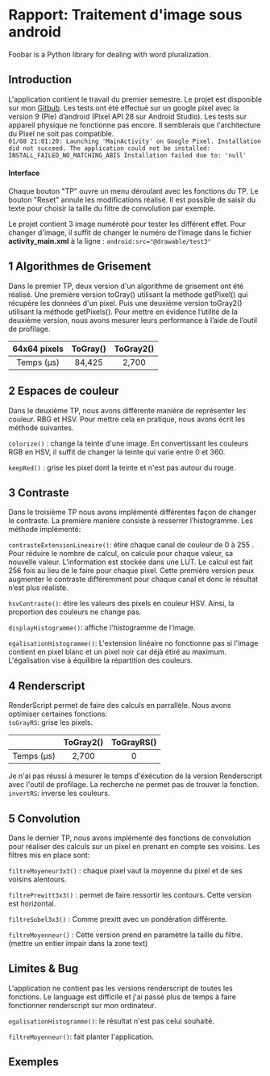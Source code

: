 # Rapport: Traitement d'image sous android


Foobar is a Python library for dealing with word pluralization.

## Introduction

L'application contient le travail du premier semestre. Le projet est disponible sur mon
[Gitbub](https://github.com/Sebastian-Pages/Traitement-d-image-Android).
Les tests ont été effectué sur un google pixel avec la version 9 (Pie) d’android (Pixel API 28 sur
Android Studio).
Les tests sur appareil physique ne fonctionne pas encore. Il semblerais que l'architecture du Pixel 
ne soit pas compatible. <br />
`
01/08 21:01:20: Launching 'MainActivity' on Google Pixel.
Installation did not succeed.
The application could not be installed: INSTALL_FAILED_NO_MATCHING_ABIS
Installation failed due to: 'null'
`
#### Interface
Chaque bouton "TP" ouvre un menu déroulant avec les fonctions du TP. Le bouton "Reset" annule les
modifications réalisé. Il est possible de saisir du texte pour choisir la taille du filtre de
convolution par exemple.<br />

Le projet contient 3 image numéroté pour tester les différent effet. Pour changer d'image, il suffit
de changer le numéro de l'image dans le fichier **activity_main.xml** à la ligne : `android:src="@drawable/test3"`

## 1 Algorithmes de Grisement
Dans le premier TP, deux version d'un algorithme de grisement ont été réalisé. Une première version
toGray() utilisant la méthode getPixel() qui récupère les données d'un pixel. Puis une deuxième
version toGray2() utilisant la méthode getPixels(). Pour mettre en évidence l’utilité de la deuxième
version, nous avons mesurer leurs performance à l’aide de l’outil de profilage.

|  64x64 pixels     | ToGray()      |ToGray2() | 
| :-----------:     |:-------------:| :-----:  | 
| Temps (µs)        | 84,425        | 2,700    | 

## 2 Espaces de couleur
Dans le deuxième TP, nous avons différente manière de représenter les couleur. RBG et HSV. 
Pour mettre cela en pratique, nous avons écrit les méthode suivantes.<br />

`colorize()` : change la teinte d'une image. En convertissant les couleurs RGB en
HSV, il suffit de changer la teinte qui varie entre 0 et 360.

`keepRed()` : grise les pixel dont la teinte et n'est pas autour du rouge.

## 3 Contraste
Dans le troisième TP nous avons implémenté différentes façon de changer le contraste. 
La première manière consiste à resserrer l’histogramme. Les méthode implémenté: <br />

`contrasteExtensionLineaire()`: étire chaque canal de couleur de 0 à 255 . 
Pour réduire le nombre de calcul, on calcule pour chaque valeur, sa nouvelle valeur. 
L’information est stockée dans une LUT. Le calcul est fait 256 fois au lieu de le faire pour chaque pixel.
Cette première version peux augmenter le contraste différemment pour chaque canal et donc le résultat n’est plus réaliste.
 
`hsvContraste()`: étire les valeurs des pixels en couleur HSV. Ainsi, la proportion des couleurs ne
change pas.

`displayHistogramme()`: affiche l'histogramme de l'image.

`egalisationHistogramme()`: L'extension linéaire no fonctionne pas si l'image contient en pixel blanc 
et un pixel noir car déjà étiré au maximum. L'égalisation vise à équilibre la répartition des 
couleurs.

## 4 Renderscript
RenderScript permet de faire des calculs en parrallèle. Nous avons optimiser certaines fonctions:<br />
`toGrayRS`: grise les pixels.

|                   | ToGray2()      |ToGrayRS() | 
| :-----------:     |:-------------:| :-----:  | 
| Temps (µs)        | 2,700       | 0 | 

Je n'ai pas réussi à mesurer le temps d'éxécution de la version Renderscript avec l'outil de profilage. 
La recherche ne permet pas de trouver la fonction.
`invertRS`: inverse les couleurs.




## 5 Convolution
Dans le dernier TP, nous avons implémenté des fonctions de convolution pour réaliser des calculs sur
un pixel en prenant en compte ses voisins. Les filtres mis en place sont:<br />

`filtreMoyeneur3x3()` : chaque pixel vaut la moyenne du pixel et de ses voisins alentours.

`filtrePrewitt3x3()` : permet de faire ressortir les contours. Cette version est horizontal.

`filtreSobel3x3()` : Comme prexitt avec un pondération différente.

`filtreMoyenneur()` : Cette version prend en paramètre la taille du filtre. (mettre un entier impair
dans la zone text) 

## Limites & Bug

L'application ne contient pas les versions renderscript de toutes les fonctions. 
Le language est difficile et j'ai passé plus de temps à faire fonctionner renderscript sur
mon ordinateur.

`egalisationHistogramme()`: le résultat n'est pas celui souhaité.<br />

`filtreMoyenneur()`: fait planter l'application.

## Exemples
 